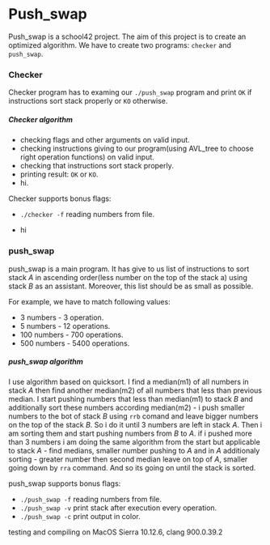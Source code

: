 # Push_swap

Push_swap is a school42 project. The aim of this project is to create an optimized algorithm.
We have to create two programs: `checker` and `push_swap`.

### Checker
Checker program has to examing our `./push_swap` program and print `OK` if instructions sort stack properly or `KO` otherwise.

##### Checker algorithm
* checking flags and other arguments on valid input.
* checking instructions giving to our program(using AVL_tree to choose right operation functions) on valid input.
* checking that instructions sort stack properly.
* printing result: `OK` or `KO`.
* hi.

Checker supports bonus flags:
+ `./checker -f` reading numbers from file.
* hi

### push_swap
push_swap is a main program. It has give to us list of instructions to sort stack *A* in ascending order(less number on the top of the stack a) using stack *B* as an assistant.
Moreover, this list should be as small as possible.

For example, we have to match following values:
+ 3 numbers - 3 operation.
+ 5 numbers - 12 operations.
+ 100 numbers - 700 operations.
+ 500 numbers - 5400 operations.

##### push_swap algorithm
I use algorithm based on quicksort.
I find a median(m1) of all numbers in stack *A* then find another median(m2) of all numbers that less than previous median.
I start pushing numbers that less than median(m1) to stack *B* and additionally sort these numbers according median(m2) - i push smaller numbers to the bot of stack *B* using `rrb` comand and leave bigger numbers on the top of the stack *B*.
So i do it until 3 numbers are left in stack *A*.
Then i am sorting them and start pushing numbers from *B* to *A*.
if i pushed more than 3 numbers i am doing the same algorithm from the start but applicable to stack *A* - find medians, smaller number pushing to *A* and in *A* additionaly sorting - greater number then second median leave on top of *A*, smaller going down by `rra` command.
And so its going on until the stack is sorted.

push_swap supports bonus flags:
* `./push_swap -f` reading numbers from file.
* `./push_swap -v` print stack after execution every operation.
* `./push_swap -c` print output in color.

testing and compiling on MacOS Sierra 10.12.6, clang 900.0.39.2